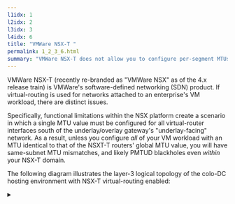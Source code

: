 ```yaml
---
l1idx: 1
l2idx: 2
l3idx: 3
l4idx: 6
title: "VMWare NSX-T "
permalink: 1_2_3_6.html
summary: "VMWare NSX-T does not allow you to configure per-segment MTUs for virtual-router interfaces on NSX-backed segments."
---
```

VMWare NSX-T (recently re-branded as "VMWare NSX" as of the 4.x release train) is VMWare's software-defined networking (SDN) product.  If virtual-routing is used for networks attached to an enterprise's VM workload, there are distinct issues.

Specifically, functional limitations within the NSX platform create a scenario in which a single MTU value must be configured for all virtual-router interfaces south of the underlay/overlay gateway's "underlay-facing" network.  As a result, unless you configure *all* of your VM workload with an MTU identical to that of the NSXT-T routers' global MTU value, you will have same-subnet MTU mismatches, and likely PMTUD blackholes even *within* your NSX-T domain.

The following diagram illustrates the layer-3 logical topology of the colo-DC hosting environment with NSX-T virtual-routing enabled:

<details markdown=block>
<summary markdown=span></summary>
[![image](./mtu-mani-diag-4.drawio.svg){:class="img-fluid menck-diagram"}](./pages/1/2%20(mtu-manifesto)/mtu-mani-diag-4.drawio.svg){:target="_blank"}
</details>

